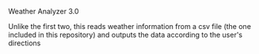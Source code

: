 Weather Analyzer 3.0

Unlike the first two, this reads weather information from a csv file (the one included in this repository) and outputs the data according to the user's directions
